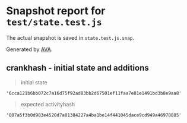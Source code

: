 # Snapshot report for `test/state.test.js`

The actual snapshot is saved in `state.test.js.snap`.

Generated by [AVA](https://avajs.dev).

## crankhash - initial state and additions

> initial state

    '6cca121b6bb072c7a16d75f92ad83bb2d67501ef11faa7e81e1491bd3b8e9aa8'

> expected activityhash

    '807a5f3b0d983e4520d7a01384227a4ba1be14f441045dace9cd949a46978885'
